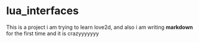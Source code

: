 # lua_interfaces
This is a project i am trying to learn love2d, and also i am writing **markdown** for the first time and it is crazyyyyyyy